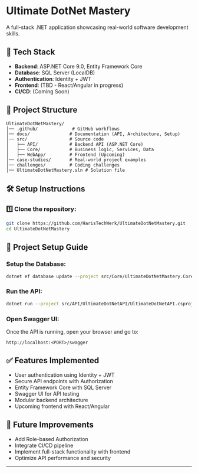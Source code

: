 # Ultimate DotNet Mastery

A full-stack .NET application showcasing real-world software development skills.

## 🚀 Tech Stack

- **Backend**: ASP.NET Core 9.0, Entity Framework Core  
- **Database**: SQL Server (LocalDB)  
- **Authentication**: Identity + JWT  
- **Frontend**: (TBD - React/Angular in progress)  
- **CI/CD**: (Coming Soon)  

## 📂 Project Structure

```
UltimateDotNetMastery/
│── .github/             # GitHub workflows
│── docs/               # Documentation (API, Architecture, Setup)
│── src/                # Source code
│   ├── API/            # Backend API (ASP.NET Core)
│   ├── Core/           # Business logic, Services, Data
│   ├── WebApp/         # Frontend (Upcoming)
│── case-studies/       # Real-world project examples
│── challenges/         # Coding challenges
│── UltimateDotNetMastery.sln # Solution file
```

## 🛠️ Setup Instructions

### 1️⃣ Clone the repository:
```sh
git clone https://github.com/HarisTechWerk/UltimateDotNetMastery.git
cd UltimateDotNetMastery
```

## 📖 Project Setup Guide

### Setup the Database:
```sh
dotnet ef database update --project src/Core/UltimateDotNetMastery.Core/ --startup-project src/API/UltimateDotNetAPI/UltimateDotNetAPI.csproj
```

### Run the API:
```sh
dotnet run --project src/API/UltimateDotNetAPI/UltimateDotNetAPI.csproj
```

### Open Swagger UI:
Once the API is running, open your browser and go to:
```
http://localhost:<PORT>/swagger
```

## ✅ Features Implemented
- User authentication using Identity + JWT
- Secure API endpoints with Authorization
- Entity Framework Core with SQL Server
- Swagger UI for API testing
- Modular backend architecture
- Upcoming frontend with React/Angular

## 📌 Future Improvements
- Add Role-based Authorization
- Integrate CI/CD pipeline
- Implement full-stack functionality with frontend
- Optimize API performance and security


---


